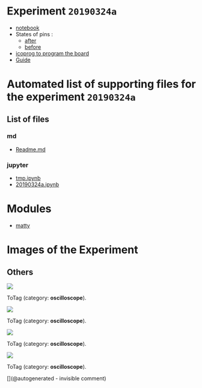 # Experiment `20190324a`



* [notebook](/matty/20190324a/20190324a.ipynb)
* States of pins : 
  * [after](/matty/20190324a/after.txt)
  * [before](/matty/20190324a/before.txt)
* [icoprog to program the board](/matty/20190324a/icoprog.cc)
* [Guide](/matty/20190324a/20190319.xlsx)



# Automated list of supporting files for the __experiment `20190324a`__

## List of files

### md

* [Readme.md](/matty/20190324a/Readme.md)


### jupyter

* [tmp.ipynb](/tmp.ipynb)
* [20190324a.ipynb](/matty/20190324a/20190324a.ipynb)





# Modules

* [matty](/matty/)




# Images of the Experiment

## Others

![](/matty/20190324a/images/IMAG004.png)

ToTag (category: __oscilloscope__).

![](/matty/20190324a/images/IMAG001.png)

ToTag (category: __oscilloscope__).

![](/matty/20190324a/images/IMAG003.png)

ToTag (category: __oscilloscope__).

![](/matty/20190324a/images/IMAG002.png)

ToTag (category: __oscilloscope__).










[](@autogenerated - invisible comment)